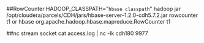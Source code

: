 ##RowCounter
HADOOP_CLASSPATH="`hbase classpath`" hadoop jar /opt/cloudera/parcels/CDH/jars/hbase-server-1.2.0-cdh5.7.2.jar rowcounter t1
or
hbase org.apache.hadoop.hbase.mapreduce.RowCounter t1

##nc stream socket
cat access.log | nc -lk cdh180 9977
